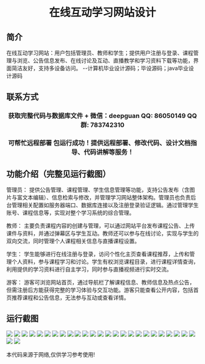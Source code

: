 <p><h1 align="center">在线互动学习网站设计</h1></p>

## 简介
在线互动学习网站：用户包括管理员、教师和学生；提供用户注册与登录、课程管理与浏览、公告信息发布、在线讨论及互动、直播教学和学习资料下载等功能，界面简洁友好，支持多设备访问。    --计算机毕业设计源码；毕设源码；java毕业设计源码


## 联系方式
<p><h3 align="center">获取完整代码与数据库文件 + 微信：deepguan QQ: 86050149 QQ群: 783742310</h3></p>
<p><h3 align="center">可帮忙远程部署 包运行成功！提供远程部署、修改代码、设计文档指导、代码讲解等服务！</h3></p>

## 功能介绍（完整见运行截图）
管理员： 提供公告管理、课程管理、学生信息管理等功能，支持公告发布（含图片与富文本编辑）、信息检索与修改，并管理学习网站整体架构。管理员也负责后台管理相关配置如服务器端口、数据库连接以及注册登录验证逻辑。通过管理学生账号、课程信息等，实现对整个学习系统的综合管理。

教师： 主要负责课程内容的创建与管理，可以通过网站平台发布课程公告、上传课件与资料，并通过弹幕区与学生互动。教师还可以参与在线讨论，实现与学生的双向交流，同时管理个人课程相关信息与直播课程设置。

学生： 学生能够进行在线注册与登录，访问个性化主页查看课程推荐，上传和管理个人资料，参与课程学习和讨论。学生有权浏览课程目录，进行课程详情查询，利用提供的学习资料进行自主学习，同时参与直播视频进行实时交流。

游客： 游客可浏览网站首页，通过导航栏了解课程信息、教师信息及热点公告，但需注册后方能获得完整的学习体验与交互功能。游客只能查看公开内容，包括首页推荐课程和公告信息，无法参与互动或查看详情。


## 运行截图
![](https://bs-1329754181.cos.ap-shanghai.myqcloud.com/spring/OnlineInteractiveLearningWebsiteDesign/img/001.jpg)
![](https://bs-1329754181.cos.ap-shanghai.myqcloud.com/spring/OnlineInteractiveLearningWebsiteDesign/img/002.jpg)
![](https://bs-1329754181.cos.ap-shanghai.myqcloud.com/spring/OnlineInteractiveLearningWebsiteDesign/img/003.jpg)
![](https://bs-1329754181.cos.ap-shanghai.myqcloud.com/spring/OnlineInteractiveLearningWebsiteDesign/img/004.jpg)
![](https://bs-1329754181.cos.ap-shanghai.myqcloud.com/spring/OnlineInteractiveLearningWebsiteDesign/img/005.jpg)
![](https://bs-1329754181.cos.ap-shanghai.myqcloud.com/spring/OnlineInteractiveLearningWebsiteDesign/img/006.jpg)
![](https://bs-1329754181.cos.ap-shanghai.myqcloud.com/spring/OnlineInteractiveLearningWebsiteDesign/img/007.jpg)
![](https://bs-1329754181.cos.ap-shanghai.myqcloud.com/spring/OnlineInteractiveLearningWebsiteDesign/img/008.jpg)
![](https://bs-1329754181.cos.ap-shanghai.myqcloud.com/spring/OnlineInteractiveLearningWebsiteDesign/img/009.jpg)
![](https://bs-1329754181.cos.ap-shanghai.myqcloud.com/spring/OnlineInteractiveLearningWebsiteDesign/img/010.jpg)
![](https://bs-1329754181.cos.ap-shanghai.myqcloud.com/spring/OnlineInteractiveLearningWebsiteDesign/img/011.jpg)
![](https://bs-1329754181.cos.ap-shanghai.myqcloud.com/spring/OnlineInteractiveLearningWebsiteDesign/img/012.jpg)
![](https://bs-1329754181.cos.ap-shanghai.myqcloud.com/spring/OnlineInteractiveLearningWebsiteDesign/img/013.jpg)
![](https://bs-1329754181.cos.ap-shanghai.myqcloud.com/spring/OnlineInteractiveLearningWebsiteDesign/img/014.jpg)
![](https://bs-1329754181.cos.ap-shanghai.myqcloud.com/spring/OnlineInteractiveLearningWebsiteDesign/img/015.jpg)
![](https://bs-1329754181.cos.ap-shanghai.myqcloud.com/spring/OnlineInteractiveLearningWebsiteDesign/img/016.jpg)
![](https://bs-1329754181.cos.ap-shanghai.myqcloud.com/spring/OnlineInteractiveLearningWebsiteDesign/img/017.jpg)
![](https://bs-1329754181.cos.ap-shanghai.myqcloud.com/spring/OnlineInteractiveLearningWebsiteDesign/img/018.jpg)
![](https://bs-1329754181.cos.ap-shanghai.myqcloud.com/spring/OnlineInteractiveLearningWebsiteDesign/img/019.jpg)
![](https://bs-1329754181.cos.ap-shanghai.myqcloud.com/spring/OnlineInteractiveLearningWebsiteDesign/img/020.jpg)
![](https://bs-1329754181.cos.ap-shanghai.myqcloud.com/spring/OnlineInteractiveLearningWebsiteDesign/img/021.jpg)
![](https://bs-1329754181.cos.ap-shanghai.myqcloud.com/spring/OnlineInteractiveLearningWebsiteDesign/img/022.jpg)
![](https://bs-1329754181.cos.ap-shanghai.myqcloud.com/spring/OnlineInteractiveLearningWebsiteDesign/img/023.jpg)
![](https://bs-1329754181.cos.ap-shanghai.myqcloud.com/spring/OnlineInteractiveLearningWebsiteDesign/img/024.jpg)
![](https://bs-1329754181.cos.ap-shanghai.myqcloud.com/spring/OnlineInteractiveLearningWebsiteDesign/img/025.jpg)
![](https://bs-1329754181.cos.ap-shanghai.myqcloud.com/spring/OnlineInteractiveLearningWebsiteDesign/img/026.jpg)
![](https://bs-1329754181.cos.ap-shanghai.myqcloud.com/spring/OnlineInteractiveLearningWebsiteDesign/img/027.jpg)

<p>本代码来源于网络,仅供学习参考使用!</p>
